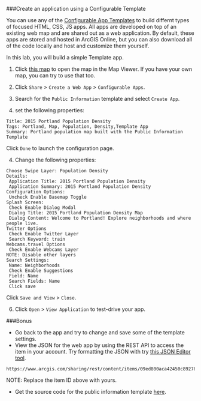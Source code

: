 ###Create an application using a Configurable Template

You can use any of the [Configurable App Templates](http://www.arcgis.com/home/gallery.html#c=esri&t=apps&o=modified&f=configurable) to build differnt types of focused HTML, CSS, JS apps. All apps are developed on top of an existing web map and are shared out as a web application. By default, these apps are stored and hosted in ArcGIS Online, but you can also download all of the code locally and host and customize them yourself.

In this lab, you will build a simple Template app.

1. Click [this map](http://www.arcgis.com/home/webmap/viewer.html?webmap=7186a92406194797aa518c06c189a71f) to open the map in the Map Viewer. If you have your own map, you can try to use that too.

2. Click `Share` > `Create a Web App` > `Configurable Apps`.

3. Search for the `Public Information` template and select `Create App`.

4. set the following properties:

 ```
 Title: 2015 Portland Population Density
 Tags: Portland, Map, Population, Density,Template App
 Summary: Portland population map built with the Public Information Template
 ```

 Click `Done` to launch the configuration page.

4. Change the following properties:

 ```
 Choose Swipe Layer: Population Density
 Details: 
  Application Title: 2015 Portland Population Density
  Application Summary: 2015 Portland Population Density
 Configuration Options:
  Uncheck Enable Basemap Toggle
 Splash Screen: 
  Check Enable Dialog Modal
  Dialog Title: 2015 Portland Population Density Map
  Dialog Content: Welcome to Portland! Explore neighborhoods and where people live.
 Twitter Options
  Check Enable Twitter Layer
  Search Keyword: train
 Webcams.travel Options
  Check Enable Webcams Layer
 NOTE: Disable other layers
 Search Settings:
  Name: Neighborhoods
  Check Enable Suggestions
  Field: Name
  Search Fields: Name
  Click save
 ```

 Click `Save and View` > `Close`.

6. Click `Open` > `View Application` to test-drive your app.

###Bonus
* Go back to the app and try to change and save some of the template settings.
* View the JSON for the web app by using the REST API to access the item in your account. Try formatting the JSON with try [this JSON Editor tool](http://www.jsoneditoronline.org/).

 ```
 https://www.arcgis.com/sharing/rest/content/items/09ed800aca42450c89278c3c6a3815dc/data
 ```

 NOTE: Replace the item ID above with yours.
* Get the source code for the public information template [here](https://github.com/Esri/public-information-map-template-js).